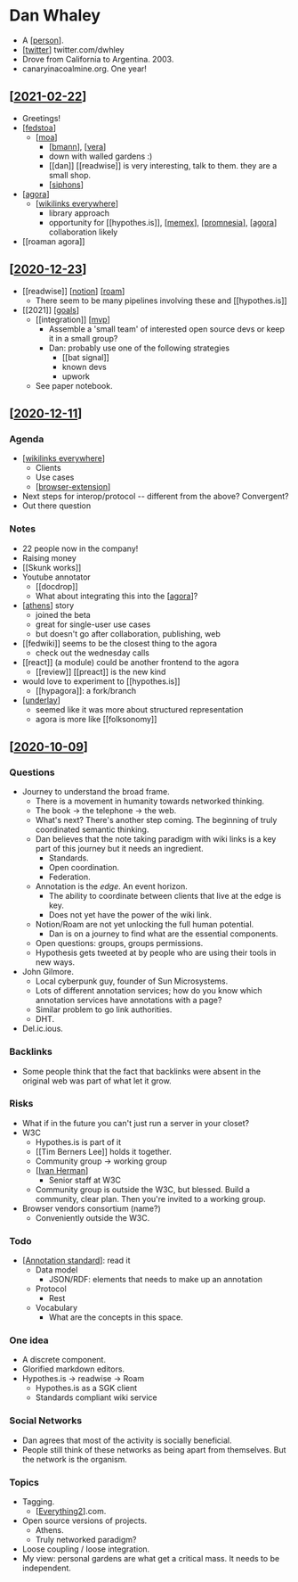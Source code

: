 # Dan Whaley
- A [[person]].
- [[twitter]] twitter.com/dwhley
-  Drove from California to Argentina. 2003.
-  canaryinacoalmine.org. One year!

## [[2021-02-22]]
- Greetings!
- [[fedstoa]]
  - [[moa]]
    - [[bmann]], [[vera]]
    - down with walled gardens :)
    - [[dan]] [[readwise]] is very interesting, talk to them. they are a small shop.
    - [[siphons]]
- [[agora]]
  - [[wikilinks everywhere]]
    - library approach
    - opportunity for [[hypothes.is]], [[memex]], [[promnesia]], [[agora]] collaboration likely
- [[roaman agora]]
## [[2020-12-23]]
- [[readwise]] [[notion]] [[roam]] 
  - There seem to be many pipelines involving these and [[hypothes.is]]
- [[2021]] [[goals]]
  - [[integration]] [[mvp]]
    - Assemble a 'small team' of interested open source devs or keep it in a small group?
    - Dan: probably use one of the following strategies
      - [[bat signal]]
      - known devs
      - upwork
  - See paper notebook. 

## [[2020-12-11]]

### Agenda
- [[wikilinks everywhere]]
  - Clients
  - Use cases
  - [[browser-extension]]
- Next steps for interop/protocol -- different from the above? Convergent?
- Out there question

### Notes
- 22 people now in the company!
- Raising money
- [[Skunk works]]
- Youtube annotator
  - [[docdrop]]
  - What about integrating this into the [[agora]]?
- [[athens]] story 
  - joined the beta 
  - great for single-user use cases
  - but doesn't go after collaboration, publishing, web
- [[fedwiki]] seems to be the closest thing to the agora
  - check out the wednesday calls 
- [[react]] (a module) could be another frontend to the agora
  - [[review]] [[preact]] is the new kind
- would love to experiment to [[hypothes.is]]
  - [[hypagora]]: a fork/branch
- [[underlay]]
  - seemed like it was more about structured representation
  - agora is more like [[folksonomy]]
## [[2020-10-09]]
### Questions
- Journey to understand the broad frame.
  - There is a movement in humanity towards networked thinking.
  - The book -> the telephone -> the web.
  - What's next? There's another step coming. The beginning of truly coordinated semantic thinking.
  - Dan believes that the note taking paradigm with wiki links is a key part of this journey but it needs an ingredient.
    - Standards.
    - Open coordination.
    - Federation.
  - Annotation is the *edge*. An event horizon.
    - The ability to coordinate between clients that live at the edge is key.
    - Does not yet have the power of the wiki link.
  - Notion/Roam are not yet unlocking the full human potential.
    - Dan is on a journey to find what are the essential components.
  - Open questions: groups, groups permissions.
  - Hypothesis gets tweeted at by people who are using their tools in new ways.
 - John Gilmore.
   - Local cyberpunk guy, founder of Sun Microsystems.
   - Lots of different annotation services; how do you know which annotation services have annotations with a page?
   - Similar problem to go link authorities.
   - DHT.
 - Del.ic.ious. 

### Backlinks
 - Some people think that the fact that backlinks were absent in the original web was part of what let it grow.

### Risks
- What if in the future you can't just run a server in your closet?
- W3C
  - Hypothes.is is part of it
  - [[Tim Berners Lee]] holds it together.
  - Community group -> working group
  - [[Ivan Herman]]
    - Senior staff at W3C
  - Community group is outside the W3C, but blessed. Build a community, clear plan. Then you're invited to a working group.
- Browser vendors consortium (name?)
  - Conveniently outside the W3C.

### Todo
- [[Annotation standard]]: read it
  - Data model
    - JSON/RDF: elements that needs to make up an annotation
  - Protocol
    - Rest
  - Vocabulary
    - What are the concepts in this space.

### One idea
- A discrete component.
- Glorified markdown editors.
- Hypothes.is -> readwise -> Roam
  -  Hypothes.is as a SGK client
  -  Standards compliant wiki service

### Social Networks

- Dan agrees that most of the activity is socially beneficial.
- People still think of these networks as being apart from themselves. But the network is the organism.

### Topics
- Tagging.
  - [[Everything2]].com.
- Open source versions of projects.
  - Athens.
  - Truly networked paradigm?
- Loose coupling / loose integration.
- My view: personal gardens are what get a critical mass. It needs to be independent.

[//begin]: # "Autogenerated link references for markdown compatibility"
[person]: person "Person"
[twitter]: twitter "Twitter"
[2021-02-22]: journal/2021-02-22 "2021-02-22"
[fedstoa]: fedstoa "Fedstoa"
[moa]: moa "Moa"
[bmann]: bmann "Bmann"
[vera]: vera "Vera"
[siphons]: siphons "Siphons"
[agora]: agora "Agora"
[wikilinks everywhere]: wikilinks-everywhere "Wikilinks Everywhere"
[memex]: memex "Memex"
[promnesia]: promnesia "Promnesia"
[2020-12-23]: journal/2020-12-23 "2020-12-23"
[notion]: notion "Notion"
[roam]: roam "Roam"
[goals]: goals "Goals"
[mvp]: mvp "MVP"
[2020-12-11]: journal/2020-12-11 "2020-12-11"
[browser-extension]: browser-extension "Browser Extension"
[athens]: athens "Athens"
[underlay]: underlay "Underlay"
[2020-10-09]: journal/2020-10-09 "2020-10-09"
[Ivan Herman]: ivan-herman "Ivan Herman"
[Annotation standard]: annotation-standard "Annotation Standard"
[Everything2]: everything2 "Everything2"
[//end]: # "Autogenerated link references"